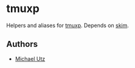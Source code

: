 # tmuxp

Helpers and aliases for [tmuxp](https://tmuxp.git-pull.com/). Depends on [skim](https://github.com/lotabout/skim).

## Authors

- [Michael Utz](https://gihtub.com/theutz)

